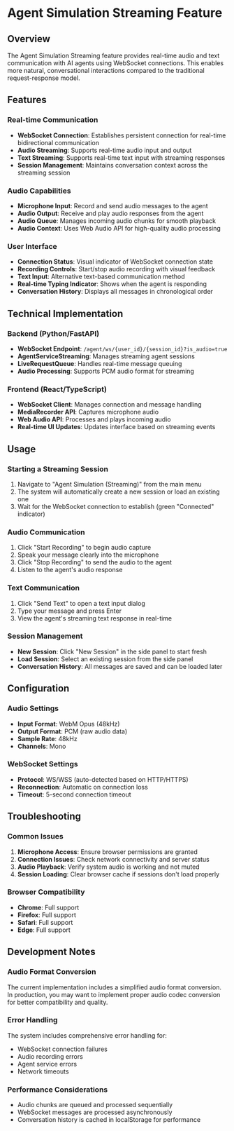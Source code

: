 # Agent Simulation Streaming Feature

## Overview

The Agent Simulation Streaming feature provides real-time audio and text communication with AI agents using WebSocket connections. This enables more natural, conversational interactions compared to the traditional request-response model.

## Features

### Real-time Communication
- **WebSocket Connection**: Establishes persistent connection for real-time bidirectional communication
- **Audio Streaming**: Supports real-time audio input and output
- **Text Streaming**: Supports real-time text input with streaming responses
- **Session Management**: Maintains conversation context across the streaming session

### Audio Capabilities
- **Microphone Input**: Record and send audio messages to the agent
- **Audio Output**: Receive and play audio responses from the agent
- **Audio Queue**: Manages incoming audio chunks for smooth playback
- **Audio Context**: Uses Web Audio API for high-quality audio processing

### User Interface
- **Connection Status**: Visual indicator of WebSocket connection state
- **Recording Controls**: Start/stop audio recording with visual feedback
- **Text Input**: Alternative text-based communication method
- **Real-time Typing Indicator**: Shows when the agent is responding
- **Conversation History**: Displays all messages in chronological order

## Technical Implementation

### Backend (Python/FastAPI)
- **WebSocket Endpoint**: `/agent/ws/{user_id}/{session_id}?is_audio=true`
- **AgentServiceStreaming**: Manages streaming agent sessions
- **LiveRequestQueue**: Handles real-time message queuing
- **Audio Processing**: Supports PCM audio format for streaming

### Frontend (React/TypeScript)
- **WebSocket Client**: Manages connection and message handling
- **MediaRecorder API**: Captures microphone audio
- **Web Audio API**: Processes and plays incoming audio
- **Real-time UI Updates**: Updates interface based on streaming events

## Usage

### Starting a Streaming Session
1. Navigate to "Agent Simulation (Streaming)" from the main menu
2. The system will automatically create a new session or load an existing one
3. Wait for the WebSocket connection to establish (green "Connected" indicator)

### Audio Communication
1. Click "Start Recording" to begin audio capture
2. Speak your message clearly into the microphone
3. Click "Stop Recording" to send the audio to the agent
4. Listen to the agent's audio response

### Text Communication
1. Click "Send Text" to open a text input dialog
2. Type your message and press Enter
3. View the agent's streaming text response in real-time

### Session Management
- **New Session**: Click "New Session" in the side panel to start fresh
- **Load Session**: Select an existing session from the side panel
- **Conversation History**: All messages are saved and can be loaded later

## Configuration

### Audio Settings
- **Input Format**: WebM Opus (48kHz)
- **Output Format**: PCM (raw audio data)
- **Sample Rate**: 48kHz
- **Channels**: Mono

### WebSocket Settings
- **Protocol**: WS/WSS (auto-detected based on HTTP/HTTPS)
- **Reconnection**: Automatic on connection loss
- **Timeout**: 5-second connection timeout

## Troubleshooting

### Common Issues
1. **Microphone Access**: Ensure browser permissions are granted
2. **Connection Issues**: Check network connectivity and server status
3. **Audio Playback**: Verify system audio is working and not muted
4. **Session Loading**: Clear browser cache if sessions don't load properly

### Browser Compatibility
- **Chrome**: Full support
- **Firefox**: Full support
- **Safari**: Full support
- **Edge**: Full support

## Development Notes

### Audio Format Conversion
The current implementation includes a simplified audio format conversion. In production, you may want to implement proper audio codec conversion for better compatibility and quality.

### Error Handling
The system includes comprehensive error handling for:
- WebSocket connection failures
- Audio recording errors
- Agent service errors
- Network timeouts

### Performance Considerations
- Audio chunks are queued and processed sequentially
- WebSocket messages are processed asynchronously
- Conversation history is cached in localStorage for performance 